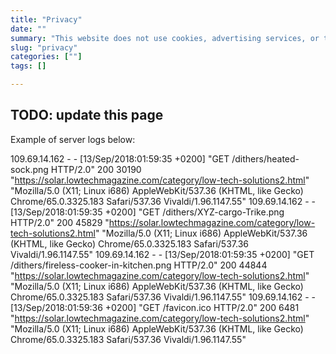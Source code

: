 ```yaml
---
title: "Privacy"
date: ""
summary: "This website does not use cookies, advertising services, or tracking codes. We collect server logs to understand traffic on the server. This information is viewed only by us and is not used to make user profiles."
slug: "privacy"
categories: [""]
tags: []

---
```


## TODO: update this page

Example of server logs below:

109.69.14.162 - - [13/Sep/2018:01:59:35 +0200] "GET
/dithers/heated-sock.png HTTP/2.0" 200 30190
"https://solar.lowtechmagazine.com/category/low-tech-solutions2.html"
"Mozilla/5.0 (X11; Linux i686) AppleWebKit/537.36 (KHTML, like Gecko)
Chrome/65.0.3325.183 Safari/537.36 Vivaldi/1.96.1147.55"
109.69.14.162 - - [13/Sep/2018:01:59:35 +0200] "GET
/dithers/XYZ-cargo-Trike.png HTTP/2.0" 200 45829
"https://solar.lowtechmagazine.com/category/low-tech-solutions2.html"
"Mozilla/5.0 (X11; Linux i686) AppleWebKit/537.36 (KHTML, like Gecko)
Chrome/65.0.3325.183 Safari/537.36 Vivaldi/1.96.1147.55"
109.69.14.162 - - [13/Sep/2018:01:59:35 +0200] "GET
/dithers/fireless-cooker-in-kitchen.png HTTP/2.0" 200 44844
"https://solar.lowtechmagazine.com/category/low-tech-solutions2.html"
"Mozilla/5.0 (X11; Linux i686) AppleWebKit/537.36 (KHTML, like Gecko)
Chrome/65.0.3325.183 Safari/537.36 Vivaldi/1.96.1147.55"
109.69.14.162 - - [13/Sep/2018:01:59:36 +0200] "GET /favicon.ico
HTTP/2.0" 200 6481
"https://solar.lowtechmagazine.com/category/low-tech-solutions2.html"
"Mozilla/5.0 (X11; Linux i686) AppleWebKit/537.36 (KHTML, like Gecko)
Chrome/65.0.3325.183 Safari/537.36 Vivaldi/1.96.1147.55"